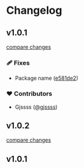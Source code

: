 # Changelog


## v1.0.1

[compare changes](https://github.com/gjssss/blog-plugins/compare/v1.0.2...v1.0.1)

### 🩹 Fixes

- Package name ([e581de2](https://github.com/gjssss/blog-plugins/commit/e581de2))

### ❤️ Contributors

- Gjssss ([@gjssss](http://github.com/gjssss))

## v1.0.2

[compare changes](https://undefined/undefined/compare/v1.0.1...v1.0.2)

## v1.0.1


